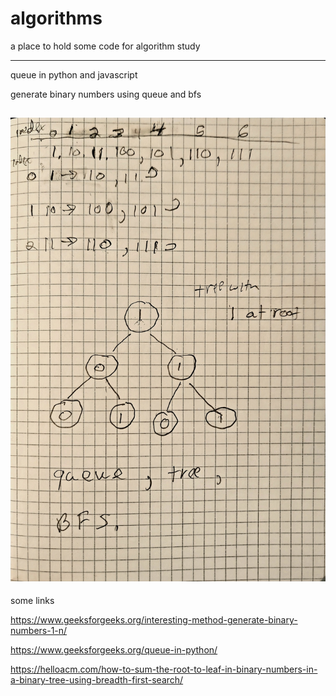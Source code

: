 # algorithms
a place to hold some code for algorithm study


---------
queue in python and javascript

generate binary numbers using queue and bfs

![binaryTree](binaryTreeQueue.jpg)
-----

some links

https://www.geeksforgeeks.org/interesting-method-generate-binary-numbers-1-n/


https://www.geeksforgeeks.org/queue-in-python/


https://helloacm.com/how-to-sum-the-root-to-leaf-in-binary-numbers-in-a-binary-tree-using-breadth-first-search/
